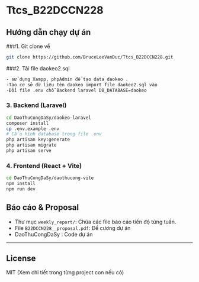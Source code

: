 # Ttcs_B22DCCN228

## Hướng dẫn chạy dự án
###1. Git clone về
```sh
git clone https://github.com/BruceLeeVanDuc/Ttcs_B22DCCN228.git
```

###2. Tải file daokeo2.sql
```sh
- sử dụng Xampp, phpAdmin để tạo data daokeo .
-Tạo cơ sở dữ liệu tên daokeo import file daokeo2.sql vào
-Đổi file .env chỗ Backend laravel DB_DATABASE=daokeo
```

### 3. Backend (Laravel)
```sh
cd DaoThuCongDaSy/daokeo-laravel
composer install
cp .env.example .env
# Cấu hình database trong file .env
php artisan key:generate
php artisan migrate
php artisan serve
```

### 4. Frontend (React + Vite)
```sh
cd DaoThuCongDaSy/daothucong-vite
npm install
npm run dev
```

## Báo cáo & Proposal

- Thư mục `weekly_report/`: Chứa các file báo cáo tiến độ từng tuần.
- File `B22DCCN228__proposal.pdf`: Đề cương dự án 
- DaoThuCongDaSy : Code dự án 
---

## License

MIT (Xem chi tiết trong từng project con nếu có)
